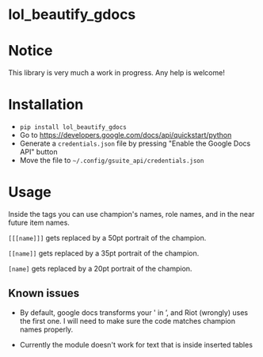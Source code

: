 # lol_beautify_gdocs

# Notice

This library is very much a work in progress. Any help is welcome!

# Installation

- `pip install lol_beautify_gdocs`
- Go to https://developers.google.com/docs/api/quickstart/python
- Generate a `credentials.json` file by pressing "Enable the Google Docs API" button
- Move the file to `~/.config/gsuite_api/credentials.json`

# Usage

Inside the tags you can use champion's names, role names, and in the near future item names.

`[[[name]]]` gets replaced by a 50pt portrait of the champion.

`[[name]]` gets replaced by a 35pt portrait of the champion.

`[name]` gets replaced by a 20pt portrait of the champion.

## Known issues

- By default, google docs transforms your ' in ’, and Riot (wrongly) uses the first one. I will need to make sure 
the code matches champion names properly.

- Currently the module doesn't work for text that is inside inserted tables